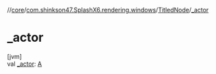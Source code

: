 //[core](../../../index.md)/[com.shinkson47.SplashX6.rendering.windows](../index.md)/[TitledNode](index.md)/[_actor](_actor.md)

# _actor

[jvm]\
val [_actor](_actor.md): [A](index.md)
